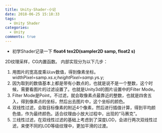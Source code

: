 ```yaml
---
title: Unity-Shader-小记
date: 2018-06-25 15:18:33
tags:
  - Unity Shader
categories:
  - Unity
comments: true
---
```


- 初学Shader记录一下 **float4 tex2D(sampler2D samp, float2 s)**
	
2D纹理采样，CG内置函数。 
内部实现分为以下几步： 
1. 用图片的宽高度乘以uv数值，得到像素坐标。widthPixel=samp.x*s.x;heightPixel=samp.y*s.y; 
2. 因为取到的数值基本上都是带有小数点的，也就是说不是一个整数，这个时候，需要看图片的过滤设置了。也就是Unity3d的图片设置中的Filter Mode。 
3. Filter Mode是Point，不过滤，就会取像素点最靠近的整数，也就是四舍五入，得到像素点的坐标，然后出去图片中，这个坐标的颜色。 
4. 双线性过滤，会取目标像素的附近4个像素，然后进行插值计算，得到平均颜色值，作为最终颜色。适合纹理由小放大过程中，出现的“马赛克”。 
5. 三线性过滤，在双线性过滤的基础上考虑到了深度LOD，会进行两次双线性过滤，来使不同的LOD等级纹理中，更加平滑的过渡。